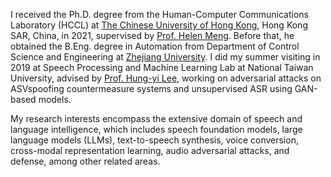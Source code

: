 I received the Ph.D. degree from the Human-Computer Communications Laboratory (HCCL) at [The Chinese University of Hong Kong](https://www.cuhk.edu.hk/english/index.html), Hong Kong SAR, China, in 2021, supervised by [Prof. Helen Meng](http://www.se.cuhk.edu.hk/people/academic-staff/prof-meng-mei-ling-helen/). Before that, he obtained the B.Eng. degree in Automation from Department of Control Science and Engineering at [Zhejiang University](https://www.zju.edu.cn/english/). 
I did my summer visiting in 2019 at Speech Processing and Machine Learning Lab at National Taiwan University, advised by [Prof. Hung-yi Lee](https://scholar.google.com/citations?user=DxLO11IAAAAJ&hl=en), working on adversarial attacks on ASVspoofing countermeasure systems and unsupervised ASR using GAN-based models.

My research interests encompass the extensive domain of speech and language intelligence, which includes speech foundation models, large language models (LLMs), text-to-speech synthesis, voice conversion, cross-modal representation learning, audio adversarial attacks, and defense, among other related areas.
